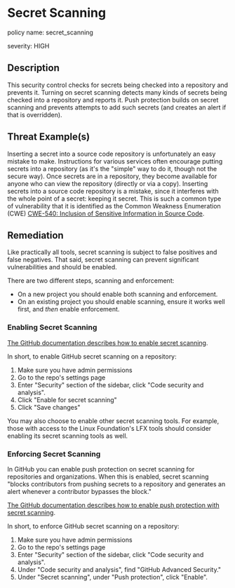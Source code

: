 # Secret Scanning

policy name: secret_scanning

severity: HIGH

## Description

This security control checks for secrets being checked into a repository
and prevents it.
Turning on secret scanning detects many kinds of secrets being checked
into a repository and reports it.
Push protection builds on secret scanning and prevents attempts to add such
secrets (and creates an alert if that is overridden).

## Threat Example(s)

Inserting a secret into a source code repository is unfortunately an easy
mistake to make. Instructions for various services often
encourage putting secrets into a repository (as it's the "simple" way
to do it, though not the secure way).
Once secrets are in a repository, they become available for anyone who
can view the repository (directly or via a copy).
Inserting secrets into a source code repository is a mistake, since
it interferes with the whole point of a secret: keeping it secret.
This is such a common type of vulnerability that it is identified as
the Common Weakness Enumeration (CWE)
[CWE-540: Inclusion of Sensitive Information in Source Code](https://cwe.mitre.org/data/definitions/540.html).

## Remediation

Like practically all tools, secret scanning is subject to false positives
and false negatives. That said, secret scanning can prevent significant
vulnerabilities and should be enabled.

There are two different steps, scanning and enforcement:

* On a new project you should enable both scanning and enforcement.
* On an existing project you should enable scanning, ensure it works
  well first, and *then* enable enforcement.

### Enabling Secret Scanning

[The GitHub documentation describes how to enable secret scanning](https://docs.github.com/en/code-security/secret-scanning/configuring-secret-scanning-for-your-repositories).

In short, to enable GitHub secret scanning on a repository:

1. Make sure you have admin permissions
2. Go to the repo's settings page
3. Enter "Security" section of the sidebar, click "Code security and analysis".
4. Click "Enable for secret scanning"
5. Click "Save changes"

You may also choose to enable other secret scanning tools.
For example, those with access to the Linux Foundation's LFX tools should
consider enabling its secret scanning tools as well.

### Enforcing Secret Scanning

In GitHub you can enable push protection on secret scanning
for repositories and organizations.
When this is enabled, secret scanning "blocks contributors
from pushing secrets to a repository and generates an alert
whenever a contributor bypasses the block."

[The GitHub documentation describes how to enable push protection with secret scanning](https://docs.github.com/en/code-security/secret-scanning/push-protection-for-repositories-and-organizations).

In short, to enforce GitHub secret scanning on a repository:

1. Make sure you have admin permissions
2. Go to the repo's settings page
3. Enter "Security" section of the sidebar, click "Code security and analysis".
4. Under "Code security and analysis", find "GitHub Advanced Security."
5. Under "Secret scanning", under "Push protection", click "Enable".

